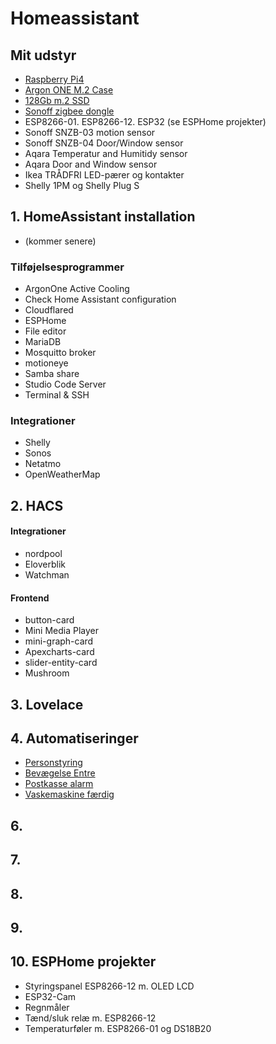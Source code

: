 # Homeassistant
## Mit udstyr
- [Raspberry Pi4](https://raspberrypi.dk/produkt/raspberry-pi-4-model-b-4-gb/) 
- [Argon ONE M.2 Case](https://raspberrypi.dk/produkt/argon-one-case-til-pi-4-aluminium-med-koeling/)
- [128Gb m.2 SSD](https://raspberrypi.dk/produkt/120gb-m-2-ssd-sata-600/)
- [Sonoff zigbee dongle](https://mackabler.dk/sonoff-zigbee-cc2531-usb-dongle-3685.html?q=sonoff%20zigbee+2.0)
- ESP8266-01. ESP8266-12. ESP32 (se ESPHome projekter)
- Sonoff SNZB-03 motion sensor
- Sonoff SNZB-04 Door/Window sensor
- Aqara Temperatur and Humitidy sensor
- Aqara Door and Window sensor
- Ikea TRÅDFRI LED-pærer og kontakter
- Shelly 1PM og Shelly Plug S

  
## 1. HomeAssistant installation
- (kommer senere)
### Tilføjelsesprogrammer
- ArgonOne Active Cooling
- Check Home Assistant configuration
- Cloudflared
- ESPHome
- File editor
- MariaDB
- Mosquitto broker
- motioneye
- Samba share
- Studio Code Server
- Terminal & SSH
### Integrationer
- Shelly
- Sonos
- Netatmo
- OpenWeatherMap
  
## 2. HACS
#### Integrationer
- nordpool
- Eloverblik
- Watchman
#### Frontend
- button-card
- Mini Media Player
- mini-graph-card
- Apexcharts-card
- slider-entity-card
- Mushroom
## 3. Lovelace                 
## 4. Automatiseringer
- [Personstyring](https://github.com/bejep/My_Homeassistant/blob/e2ec93f43bc844b34331fadeb193f1a7ad6cc2d9/Automatiseringer/README.md#L2)
- [Bevægelse Entre](https://github.com/bejep/My_Homeassistant/blob/e2ec93f43bc844b34331fadeb193f1a7ad6cc2d9/Automatiseringer/README.md#L6)
- [Postkasse alarm](hhttps://github.com/bejep/My_Homeassistant/blob/e2ec93f43bc844b34331fadeb193f1a7ad6cc2d9/Automatiseringer/README.md#L90)
- [Vaskemaskine færdig](https://github.com/bejep/My_Homeassistant/blob/e2ec93f43bc844b34331fadeb193f1a7ad6cc2d9/Automatiseringer/README.md#L114)
## 6. 
## 7. 
## 8. 
## 9. 
## 10. ESPHome projekter
- Styringspanel ESP8266-12 m. OLED LCD
- ESP32-Cam
- Regnmåler
- Tænd/sluk relæ m. ESP8266-12
- Temperaturføler m. ESP8266-01 og DS18B20


[def]: https://github.com/bejep/My_Homeassistant/blob/dd69817decf3420c56fd3a48fb05f9cb999a8aea/Automatiseringer/README.md#L114